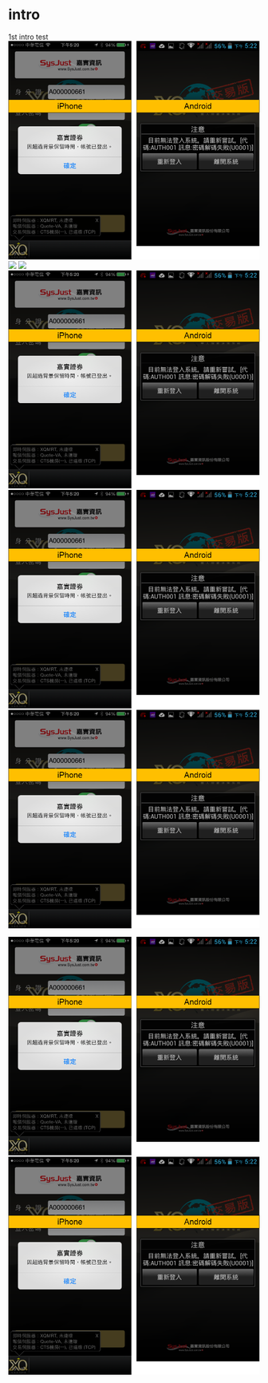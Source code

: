 # intro

1st intro test
![](/image/1.png)
![](1.png)
![](//image/1.png)
![](\image\1.png)
![](image/1.png)
![](\\image\1.png)

![](\\_image\1.png)
![](_image/1.png)